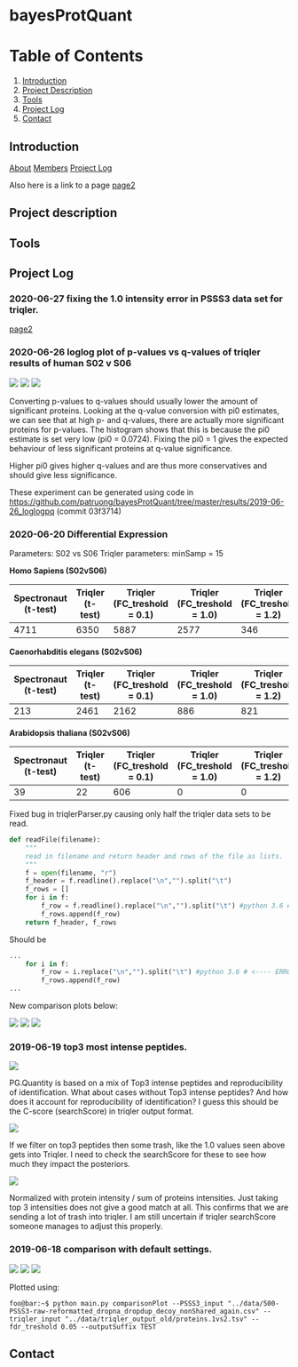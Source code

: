# bayesProtQuant

# Table of Contents
1. [Introduction](#introduction)
2. [Project Description](#project-description)
3. [Tools](#tools)
4. [Project Log](#project-log)
5. [Contact](#contact)

## Introduction


[About]()
[Members]()
[Project Log]()

Also here is a link to a page [page2](page_2)
## Project description
## Tools

## Project Log
### 2020-06-27 fixing the 1.0 intensity error in PSSS3 data set for triqler.

[page2](page_2)

### 2020-06-26 loglog plot of p-values vs q-values of triqler results of human S02 v S06

![](results/2019-06-26_loglogpq/pi0_est_hs_t_s02_s06.png)
![](results/2019-06-26_loglogpq/pi0_1_hs_t_s02_s06.png)
![](results/2019-06-26_loglogpq/hs_t_s02_s06_histogram.png)


Converting p-values to q-values should usually lower the amount of significant proteins. Looking at the q-value conversion with pi0 estimates, we can see that at high p- and q-values, there are actually more significant proteins for p-values. The histogram shows that this is because the pi0 estimate is set very low (pi0 = 0.0724). Fixing the pi0 = 1 gives the expected behaviour of less significant proteins at q-value significance.

Higher pi0 gives higher q-values and are thus more conservatives and should give less significance.

These experiment can be generated using code in https://github.com/patruong/bayesProtQuant/tree/master/results/2019-06-26_loglogpq (commit  03f3714)



### 2020-06-20 Differential Expression
Parameters:
S02 vs S06
Triqler parameters: minSamp = 15

**Homo Sapiens (S02vS06)**

| Spectronaut (t-test) | Triqler (t-test) | Triqler (FC_treshold = 0.1) | Triqler (FC_treshold = 1.0)|Triqler (FC_treshold = 1.2) |
|----------------------|------------------|--------------------------|--------------------------|--------------------------| 
| 4711                 | 6350             | 5887                     |   2577                       |   346                       |

**Caenorhabditis elegans (S02vS06)**

| Spectronaut (t-test) | Triqler (t-test) | Triqler (FC_treshold = 0.1) | Triqler (FC_treshold = 1.0)|Triqler (FC_treshold = 1.2) |
|----------------------|------------------|--------------------------|--------------------------|--------------------------| 
| 213                 | 2461             | 2162                     |   886                       |     821                     |

**Arabidopsis thaliana (S02vS06)**

| Spectronaut (t-test) | Triqler (t-test) | Triqler (FC_treshold = 0.1) | Triqler (FC_treshold = 1.0)|Triqler (FC_treshold = 1.2) |
|----------------------|------------------|--------------------------|--------------------------|--------------------------| 
| 39                 | 22             | 606                     |     0                     |      0                    |

Fixed bug in triqlerParser.py causing only half the triqler data sets to be read.

```python
def readFile(filename):
    """
    read in filename and return header and rows of the file as lists.
    """       
    f = open(filename, "r")
    f_header = f.readline().replace("\n","").split("\t")
    f_rows = []
    for i in f:
        f_row = f.readline().replace("\n","").split("\t") #python 3.6 # <---- ERROR
        f_rows.append(f_row)
    return f_header, f_rows
```
Should be 

```python
...
    for i in f:
        f_row = i.replace("\n","").split("\t") #python 3.6 # <---- ERROR
        f_rows.append(f_row)
...
```

New comparison plots below:

![](plots/2019-06-20_fixedParserBug/HS_plot_minSamp15_logFold1.png)
![](plots/2019-06-20_fixedParserBug/CE_plot_minSamp15_logFold1.png)
![](plots/2019-06-20_fixedParserBug/AT_plot_minSamp15_logFold1.png)


### 2019-06-19 top3 most intense peptides.
![](plots/2019-06-19-top3intense/top3IntensePeptide.png)

PG.Quantity is based on a mix of Top3 intense peptides and reproducibility of identification. What about cases without Top3 intense peptides? And how does it account for reproducibility of identification? I guess this should be the C-score (searchScore) in triqler output format.

![](plots/2019-06-19-top3intense/trashGetsIntoTriqler.png)

If we filter on top3 peptides then some trash, like the 1.0 values seen above gets into Triqler. I need to check the searchScore for these to see how much they impact the posteriors.

![](plots/2019-06-19-top3intense/top3IntensitiesHomoSapSpectronaut.png)

Normalized with protein intensity / sum of proteins intensities. Just taking top 3 intensities does not give a good match at all. This confirms that we are sending a lot of trash into triqler. I am still uncertain if triqler searchScore someone manages to adjust this properly.

### 2019-06-18 comparison with default settings.
![](plots/2019-06-18_init/H_sapiens.png)
![](plots/2019-06-18_init/A_thaliana.png)
![](plots/2019-06-18_init/C_elegans.png)

Plotted using:

```console
foo@bar:~$ python main.py comparisonPlot --PSSS3_input "../data/500-PSSS3-raw-reformatted_dropna_dropdup_decoy_nonShared_again.csv" --triqler_input "../data/triqler_output_old/proteins.1vs2.tsv" --fdr_treshold 0.05 --outputSuffix TEST

```

## Contact
